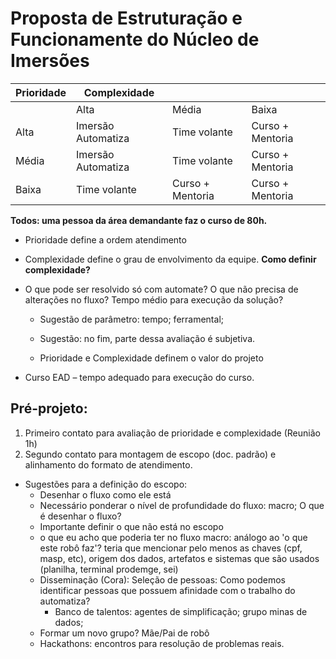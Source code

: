 # Proposta de Estruturação e Funcionamente do Núcleo de Imersões

| Prioridade    | Complexidade        |                   |                    |
|---------------|---------------------|-------------------|--------------------|
|               | Alta                | Média             | Baixa              |
| Alta          | Imersão Automatiza  | Time volante      | Curso + Mentoria   |
| Média         | Imersão Automatiza  | Time volante      | Curso + Mentoria   |
| Baixa         | Time volante        | Curso + Mentoria  | Curso + Mentoria   |

**Todos: uma pessoa da área demandante faz o curso de 80h.** 

- Prioridade define a ordem atendimento  

- Complexidade define o grau de envolvimento da equipe. **Como definir complexidade?**

- O que pode ser resolvido só com automate? O que não precisa de alterações no fluxo? Tempo médio para execução da solução?  

	- Sugestão de parâmetro: tempo; ferramental; 

	- Sugestão: no fim, parte dessa avaliação é subjetiva. 

	- Prioridade e Complexidade definem o valor do projeto 

- Curso EAD – tempo adequado para execução do curso. 

## Pré-projeto:  

1. Primeiro contato para avaliação de prioridade e complexidade (Reunião 1h)
1. Segundo contato para montagem de escopo (doc. padrão) e alinhamento do formato de atendimento. 
- Sugestões para a definição do escopo:  
	- Desenhar o fluxo como ele está  
	- Necessário ponderar o nível de profundidade do fluxo: macro; O que é desenhar o fluxo?  
	- Importante definir o que não está no escopo 
	- o que eu acho que poderia ter no fluxo macro: análogo ao 'o que este robô faz'? teria que mencionar pelo menos as chaves (cpf, masp, etc), origem dos dados, artefatos e sistemas que são usados (planilha, terminal prodemge, sei) 
	- Disseminação (Cora): Seleção de pessoas: Como podemos identificar pessoas que possuem afinidade com o trabalho do automatiza?  
		- Banco de talentos: agentes de simplificação; grupo minas de dados;  
	- Formar um novo grupo? Mãe/Pai de robô  
	- Hackathons: encontros para resolução de problemas reais.  